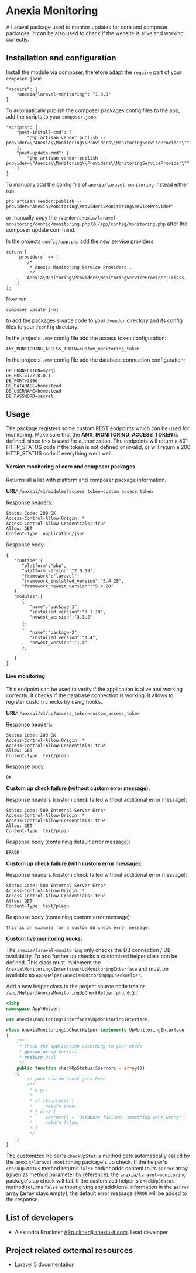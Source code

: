 # Anexia Monitoring

A Laravel package used to monitor updates for core and composer packages. It can be also used to check if the website
is alive and working correctly.

## Installation and configuration

Install the module via composer, therefore adapt the ``require`` part of your ``composer.json``:
```
"require": {
    "anexia/laravel-monitoring": "1.3.0"
}
```

To automatically publish the composer packages config files to the app, add the scripts to your ``composer.json``:
```
"scripts": {
    "post-install-cmd": [
        "php artisan vendor:publish --provider=\"Anexia\\Monitoring\\Providers\\MonitoringServiceProvider\""
    ],
    "post-update-cmd": [
        "php artisan vendor:publish --provider=\"Anexia\\Monitoring\\Providers\\MonitoringServiceProvider\""
    ]
}
```

To manually add the config file of ``anexia/laravel-monitoring`` instead either run
```
php artisan vendor:publish --provider="Anexia\Monitoring\Providers\MonitoringServiceProvider"
```

or manually copy the ``/vendor/anexia/laravel-monitoring/config/monitoring.php`` to
``/app/config/monitoring.php`` after the composer update command.



In the projects ``config/app.php`` add the new service providers:
```
return [
    'providers' => [        
        /*
         * Anexia Monitoring Service Providers...
         */
        Anexia\Monitoring\Providers\MonitoringServiceProvider::class,
    ]
];
```

Now run
```
composer update [-o]
```
to add the packages source code to your ``/vendor`` directory and its config files to your ``/config`` directory.


In the projects ``.env`` config file add the access token configuration:
```
ANX_MONITORING_ACCESS_TOKEN=custom_monitoring_token
```


In the projects ``.env`` config file add the database connection configuration:
```
DB_CONNECTION=mysql
DB_HOST=127.0.0.1
DB_PORT=3306
DB_DATABASE=homestead
DB_USERNAME=homestead
DB_PASSWORD=secret
```

## Usage

The package registers some custom REST endpoints which can be used for monitoring. Make sure that the
**ANX_MONITORING_ACCESS_TOKEN** is defined, since this is used for authorization. The endpoints will return a 401
HTTP_STATUS code if the token is not defined or invalid, or will return a 200 HTTP_STATUS code if everything went well.

#### Version monitoring of core and composer packages

Returns all a list with platform and composer package information.

**URL:** `/anxapi/v1/modules?access_token=custom_access_token`

Response headers:
```
Status Code: 200 OK
Access-Control-Allow-Origin: *
Access-Control-Allow-Credentials: true
Allow: GET
Content-Type: application/json
```

Response body:
```
{
   "runtime":{
      "platform":"php",
      "platform_version":"7.0.19",
      "framework":"laravel",
      "framework_installed_version":"5.4.28",
      "framework_newest_version":"5.4.28"
   },
   "modules":[
      {
         "name":"package-1",
         "installed_version":"3.1.10",
         "newest_version":"3.3.2"
      },
      {
         "name":"package-2",
         "installed_version":"1.4",
         "newest_version":"1.4"
      },
      ...
   ]
}
```

#### Live monitoring

This endpoint can be used to verify if the application is alive and working correctly. It checks if the database
connection is working. It allows to register custom checks by using hooks.

**URL:** `/anxapi/v1/up?access_token=custom_access_token`

Response headers:
```
Status Code: 200 OK
Access-Control-Allow-Origin: *
Access-Control-Allow-Credentials: true
Allow: GET
Content-Type: text/plain
```

Response body:
```
OK
```


**Custom up check failure (without custom error message):**

Response headers (custom check failed without additional error message):
```
Status Code: 500 Internal Server Error
Access-Control-Allow-Origin: *
Access-Control-Allow-Credentials: true
Allow: GET
Content-Type: text/plain
```

Response body (containing default error message):
```
ERROR
```

**Custom up check failure (with custom error message):**

Response headers (custom check failed without additional error message):
```
Status Code: 500 Internal Server Error
Access-Control-Allow-Origin: *
Access-Control-Allow-Credentials: true
Allow: GET
Content-Type: text/plain
```

Response body (containing custom error message):
```
This is an example for a custom db check error message!
```

**Custom live monitoring hooks:**

The ``anexia/laravel-monitoring`` only checks the DB connection / DB availability.
To add further up checks a customized helper class can be defined. This class must implement the 
``Anexia\Monitoring\Interfaces\UpMonitoringInterface`` and must be available as ``App\Helper\AnexiaMonitoringUpCheckHelper``.

Add a new helper class to the project source code tree as ``/app/Helper/AnexiaMonitoringUpCheckHelper.php``, e.g.:
```php
<?php
namespace App\Helper;

use Anexia\Monitoring\Interfaces\UpMonitoringInterface;

class AnexiaMonitoringUpCheckHelper implements UpMonitoringInterface
{
    /**
     * Check the application according to your needs
     * @param array $errors
     * @return bool
     */
    public function checkUpStatus(&$errors = array())
    {
        // your custom check goes here
        /**
         * e.g.:
         *
         * if ($success) {
         *     return true;
         * } else {
         *     $errors[] = 'Database failure: something went wrong!';
         *     return false;
         * } 
         */
    }
}
```

The customized helper's ``checkUpStatus`` method gets automatically called by the ``anexia/laravel-monitoring`` 
package's up check. If the helper's ``checkUpStatus`` method returns ``false`` and/or adds content to its ``$error`` 
array (given as method parameter by reference), the ``anexia/laravel-monitoring`` package's up check will fail. 
If the customized helper's ``checkUpStatus`` method returns ``false`` without giving any additional information in the 
``$error`` array (array stays empty), the default error message ``ERROR`` will be added to the response. 

## List of developers

* Alexandra Bruckner <ABruckner@anexia-it.com>, Lead developer

## Project related external resources

* [Laravel 5 documentation](https://laravel.com/docs/5.4/installation)
